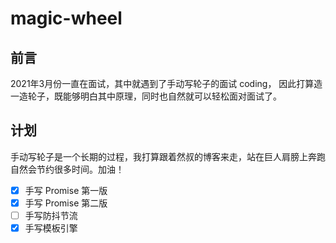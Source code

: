 # magic-wheel
## 前言
2021年3月份一直在面试，其中就遇到了手动写轮子的面试 coding， 因此打算造一造轮子，既能够明白其中原理，同时也自然就可以轻松面对面试了。
## 计划
手动写轮子是一个长期的过程，我打算跟着然叔的博客来走，站在巨人肩膀上奔跑自然会节约很多时间。加油！
- [x] 手写 Promise 第一版
- [x] 手写 Promise 第二版
- [ ] 手写防抖节流
- [x] 手写模板引擎
